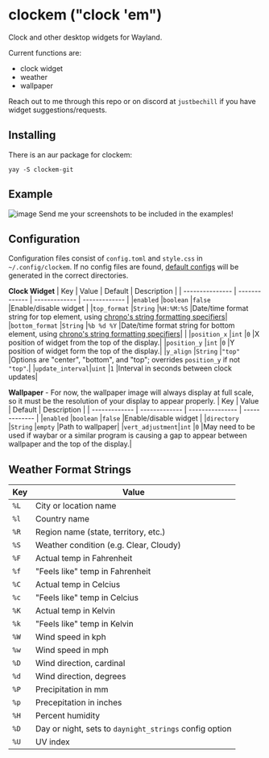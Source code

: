 # clockem ("clock 'em")
Clock and other desktop widgets for Wayland.

Current functions are:
- clock widget
- weather
- wallpaper

Reach out to me through this repo or on discord at `justbechill` if you have widget suggestions/requests.

## Installing
There is an aur package for clockem:
```
yay -S clockem-git
```

## Example
![image](https://github.com/user-attachments/assets/1bbc2ff1-c1d5-4895-8a21-f6e4608cba2f)
Send me your screenshots to be included in the examples!

## Configuration
Configuration files consist of `config.toml` and `style.css` in `~/.config/clockem`. If no config files are found, [default configs](https://github.com/JustBeChill/clockem/tree/main/default-configs) will be generated in the correct directories.

**Clock Widget**
|       Key       |     Value     | Default        |  Description  |
| --------------- | ------------- | ------------- | ------------- |
|`enabled`        |`boolean`      |`false`        |Enable/disable widget       |
|`top_format`     |`String`       |`%H:%M:%S`     |Date/time format string for top element, using [chrono's string formatting specifiers](https://docs.rs/chrono/latest/chrono/format/strftime/index.html#specifiers)|
|`bottom_format`  |`String`       |`%b %d %Y`    |Date/time format string for bottom element, using [chrono's string formatting specifiers](https://docs.rs/chrono/latest/chrono/format/strftime/index.html#specifiers)|               |
|`position_x`     |`int`          |`0`            |X position of widget from the top of the display.|
|`position_y`     |`int`          |`0`            |Y position of widget form the top of the display.|
|`y_align`        |`String`       |`"top"`        |Options are "center", "bottom", and "top"; overrides `position_y` if not `"top"`.|
|`update_interval`|`uint`         |`1`            |Interval in seconds between clock updates|

**Wallpaper** - For now, the wallpaper image will always display at full scale, so it must be the resolution of your display to appear properly.
|      Key      |     Value     | Default         |  Description  |
| ------------- | ------------- | --------------- | ------------- |
|`enabled`      |`boolean`      |`false`          |Enable/disable widget       |
|`directory`    |`String`       |`empty`          |Path to wallpaper|
|`vert_adjustment`|`int`       |`0`               |May need to be used if waybar or a similar program is causing a gap to appear between wallpaper and the top of the display.|

## Weather Format Strings
|   Key   |   Value  |
| ------- | -------- |
|`%L`     |City or location name                 |
|`%l`     |Country name                          |
|`%R`     |Region name (state, territory, etc.)  |
|`%S`     |Weather condition (e.g. Clear, Cloudy)|
|`%F`     |Actual temp in Fahrenheit             |
|`%f`     |"Feels like" temp in Fahrenheit       |
|`%C`     |Actual temp in Celcius                |
|`%c`     |"Feels like" temp in Celcius          |
|`%K`     |Actual temp in Kelvin                 |
|`%k`     |"Feels like" temp in Kelvin           |
|`%W`     |Wind speed in kph                     |
|`%w`     |Wind speed in mph                     |
|`%D`     |Wind direction, cardinal              |
|`%d`     |Wind direction, degrees               |
|`%P`     |Precipitation in mm                   |
|`%p`     |Precepitation in inches               |
|`%H`     |Percent humidity                      |
|`%D`     |Day or night, sets to `daynight_strings` config option |
|`%U`     |UV index                              |
